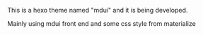 This is a hexo theme named "mdui" and it is being developed.

Mainly using mdui front end and some css style from materialize
